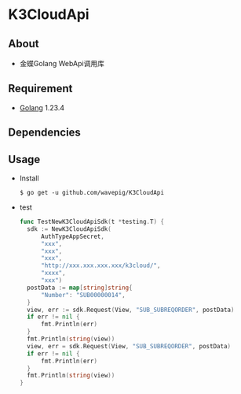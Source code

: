 # K3CloudApi
## About

- 金蝶Golang WebApi调用库

## Requirement

- [Golang](https://go.dev/dl/) 1.23.4

## Dependencies

## Usage

- Install

  ```shell
  $ go get -u github.com/wavepig/K3CloudApi
  ```

- test

  ```go
  func TestNewK3CloudApiSdk(t *testing.T) {
  	sdk := NewK3CloudApiSdk(
  		AuthTypeAppSecret,
  		"xxx",
  		"xxx",
  		"xxx",
  		"http://xxx.xxx.xxx.xxx/k3cloud/",
  		"xxxx",
  		"xxx")
  	postData := map[string]string{
  		"Number": "SUB00000014",
  	}
  	view, err := sdk.Request(View, "SUB_SUBREQORDER", postData)
  	if err != nil {
  		fmt.Println(err)
  	}
  	fmt.Println(string(view))
  	view, err = sdk.Request(View, "SUB_SUBREQORDER", postData)
  	if err != nil {
  		fmt.Println(err)
  	}
  	fmt.Println(string(view))
  }
  ```

  
